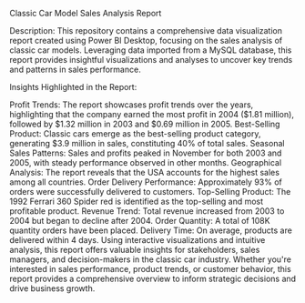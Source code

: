 Classic Car Model Sales Analysis Report

Description:
This repository contains a comprehensive data visualization report created using Power BI Desktop, focusing on the sales analysis of classic car models. Leveraging data imported from a MySQL database, this report provides insightful visualizations and analyses to uncover key trends and patterns in sales performance.

Insights Highlighted in the Report:

Profit Trends: The report showcases profit trends over the years, highlighting that the company earned the most profit in 2004 ($1.81 million), followed by $1.32 million in 2003 and $0.69 million in 2005.
Best-Selling Product: Classic cars emerge as the best-selling product category, generating $3.9 million in sales, constituting 40% of total sales.
Seasonal Sales Patterns: Sales and profits peaked in November for both 2003 and 2005, with steady performance observed in other months.
Geographical Analysis: The report reveals that the USA accounts for the highest sales among all countries.
Order Delivery Performance: Approximately 93% of orders were successfully delivered to customers.
Top-Selling Product: The 1992 Ferrari 360 Spider red is identified as the top-selling and most profitable product.
Revenue Trend: Total revenue increased from 2003 to 2004 but began to decline after 2004.
Order Quantity: A total of 108K quantity orders have been placed.
Delivery Time: On average, products are delivered within 4 days.
Using interactive visualizations and intuitive analysis, this report offers valuable insights for stakeholders, sales managers, and decision-makers in the classic car industry. Whether you're interested in sales performance, product trends, or customer behavior, this report provides a comprehensive overview to inform strategic decisions and drive business growth.
